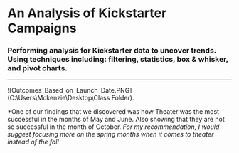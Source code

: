 # An Analysis of Kickstarter Campaigns
### Performing analysis for Kickstarter data to uncover trends. Using techniques including: filtering, statistics, box & whisker, and pivot charts. 
___
![Outcomes_Based_on_Launch_Date.PNG](C:\Users\Mckenzie\Desktop\Class Folder).

*One of our findings that we discovered was how Theater was the most successful in the months of May and June. Also showing that they are not so successful in the month of October.
*For my recommendation, I would suggest focusing more on the spring months when it comes to theater instead of the fall* 
